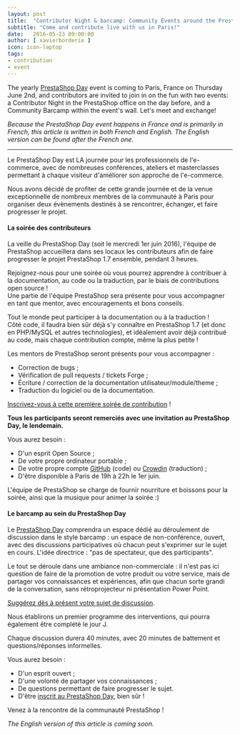 ```yaml
---
layout: post
title:  "Contributor Night & barcamp: Community Events around the PrestaShop Day"
subtitle: "Come and contribute live with us in Paris!"
date:   2016-05-23 09:00:00
author: [ xavierborderie ]
icon: icon-laptop
tags:
- contribution
- event
---
```


The yearly [PrestaShop Day](http://www.prestashopday.com/) event is coming to Paris, France on Thursday June 2nd, and contributors are invited to join in on the fun with two events: a Contributor Night in the PrestaShop office on the day before, and a Community Barcamp within the event's wall. Let's meet and exchange!

_Because the PrestaShop Day event happens in France and is primarily in French, this article is written in both French and English. The English version can be found after the French one._

<hr/>

Le PrestaShop Day est LA journée pour les professionnels de l'e-commerce, avec de nombreuses conférences, ateliers et masterclasses permettant à chaque visiteur d'améliorer son approche de l'e-commerce.

Nous avons décidé de profiter de cette grande journée et de la venue exceptionnelle de nombreux membres de la communauté à Paris pour organiser deux évènements destinés à se rencontrer, échanger, et faire progresser le projet.


#### La soirée des contributeurs

La veille du PrestaShop Day (soit le mercredi 1er juin 2016), l'équipe de PrestaShop accueillera dans ses locaux les contributeurs afin de faire progresser le projet PrestaShop 1.7 ensemble, pendant 3 heures.

Rejoignez-nous pour une soirée où vous pourrez apprendre à contribuer à la documentation, au code ou la traduction, par le biais de contributions open source !<br/>
Une partie de l'équipe PrestaShop sera présente pour vous accompagner en tant que mentor, avec encouragements et bons conseils.

Tout le monde peut participer à la documentation ou à la traduction !<br/>
Côté code, il faudra bien sûr déjà s'y connaître en PrestaShop 1.7 (et donc en PHP/MySQL et autres technologies), et idéalement avoir déjà contribué au code, mais chaque contribution compte, même la plus petite !

Les mentors de PrestaShop seront présents pour vous accompagner :

 * Correction de bugs ;
 * Vérification de pull requests / tickets Forge ;
 * Écriture / correction de la documentation utilisateur/module/theme ;
 * Traduction du logiciel ou de la documentation.
 
[Inscrivez-vous à cette première soirée de contribution](https://docs.google.com/a/prestashop.com/forms/d/1O60GhRFICbnt3TxZ3Hrne-TcHIoeEDLATcVD7XXNeYg/viewform) !
 
**Tous les participants seront remerciés avec une invitation au PrestaShop Day, le lendemain.**

Vous aurez besoin :

 * D'un esprit Open Source ;
 * De votre propre ordinateur portable ;
 * De votre propre compte [GitHub](https://github.com/join) (code) ou [Crowdin](https://crowdin.com/join) (traduction) ;
 * D'être disponible à Paris de 19h à 22h le 1er juin.
 
L'équipe de PrestaShop se charge de fournir nourriture et boissons pour la soirée, ainsi que la musique pour animer la soirée :)


#### Le barcamp au sein du PrestaShop Day

Le [PrestaShop Day](http://www.prestashopday.com/) comprendra un espace dédié au déroulement de discussion dans le style barcamp : un espace de non-conférence, ouvert, avec des discussions participatives où chacun peut s'exprimer sur le sujet en cours. L'idée directrice : "pas de spectateur, que des participants".

Le tout se déroule dans une ambiance non-commerciale : il n'est pas ici question de faire de la promotion de votre produit ou votre service, mais de partager vos connaissances et expériences, afin que chacun sorte grandi de la conversation, sans rétroprojecteur ni présentation Power Point.

[Suggérez dès à présent votre sujet de discussion](https://docs.google.com/a/prestashop.com/forms/d/12hOjfnGaFuzdlD_BIpm3bU_2Qf6aBYbdUgYNN4SBEvI/viewform).

Nous établirons un premier programme des interventions, qui pourra également être complété le jour J.

Chaque discussion durera 40 minutes, avec 20 minutes de battement et questions/réponses informelles.

Vous aurez besoin :

 * D'un esprit ouvert ;
 * D'une volonté de partager vos connaissances ;
 * De questions permettant de faire progresser le sujet.
 * D'être [inscrit au PrestaShop Day](https://www.eventbrite.fr/e/billets-prestashop-day-paris-24083434200), bien sûr !
 
Venez à la rencontre de la communauté PrestaShop !

_The English version of this article is coming soon._
